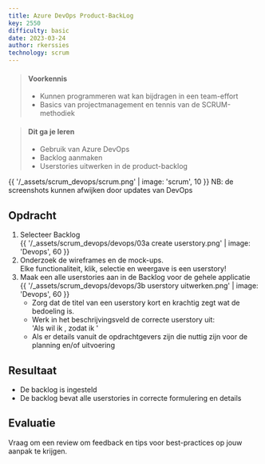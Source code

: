 ```yaml
---
title: Azure DevOps Product-BackLog
key: 2550
difficulty: basic
date: 2023-03-24
author: rkerssies
technology: scrum
---
```

> #### Voorkennis
> * Kunnen programmeren wat kan bijdragen in een team-effort
> * Basics van projectmanagement en tennis van de SCRUM-methodiek

> #### Dit ga je leren
> * Gebruik van Azure DevOps
> * Backlog aanmaken
> * Userstories uitwerken in de product-backlog


{{ '/_assets/scrum_devops/scrum.png' | image: 'scrum', 10 }}
NB: de screenshots kunnen afwijken door updates van DevOps<br>

## Opdracht
1. Selecteer Backlog<br>
   {{ '/_assets/scrum_devops/devops/03a create userstory.png' | image: 'Devops', 60 }}
2. Onderzoek de wireframes en de mock-ups.<br>
   Elke functionaliteit, klik, selectie en weergave is een userstory!  
3. Maak een alle userstories aan in de Backlog voor de gehele applicatie<br>
   {{ '/_assets/scrum_devops/devops/3b userstory uitwerken.png' | image: 'Devops', 60 }}
   * Zorg dat de titel van een userstory kort en krachtig zegt wat de bedoeling is.
   * Werk in het beschrijvingsveld de correcte userstory uit:<br>
       'Als <rol> wil ik <mogelijkheid>, zodat ik <uitwerking waarom>'<br>
   * Als er details vanuit de opdrachtgevers zijn die nuttig zijn voor de planning en/of uitvoering


## Resultaat
* De backlog is ingesteld
* De backlog bevat alle userstories in correcte formulering en details


## Evaluatie
Vraag om een review om feedback en tips voor best-practices op jouw aanpak te krijgen.

